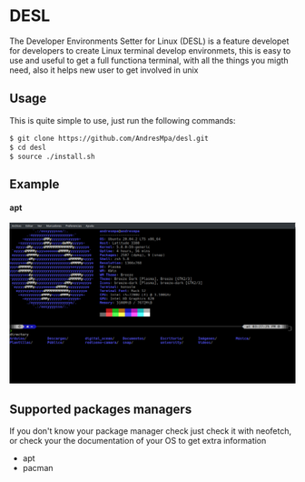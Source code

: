 # DESL

The Developer Environments Setter for Linux
(DESL) is a feature developet for developers
to create Linux terminal develop environmets,
this is easy to use and useful to get a full
functiona terminal, with all the things you
migth need, also it helps new user to get
involved in unix

## Usage

This is quite simple to use, just run the
following commands:

```
$ git clone https://github.com/AndresMpa/desl.git
$ cd desl
$ source ./install.sh
```

## Example

#### apt

![apt](./assents/apt.png)

## Supported packages managers

If you don't know your package manager check
just check it with neofetch, or check your
the documentation of your OS to get extra
information

- apt
- pacman
